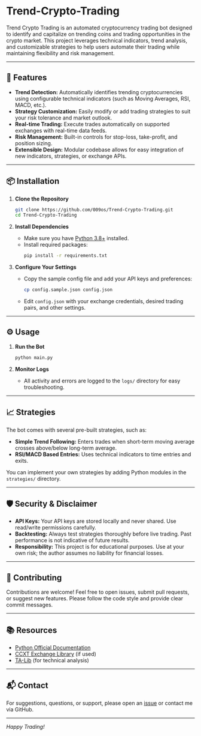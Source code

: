 # Trend-Crypto-Trading

Trend Crypto Trading is an automated cryptocurrency trading bot designed to identify and capitalize on trending coins and trading opportunities in the crypto market. This project leverages technical indicators, trend analysis, and customizable strategies to help users automate their trading while maintaining flexibility and risk management.

---

## 🚀 Features

- **Trend Detection:** Automatically identifies trending cryptocurrencies using configurable technical indicators (such as Moving Averages, RSI, MACD, etc.).
- **Strategy Customization:** Easily modify or add trading strategies to suit your risk tolerance and market outlook.
- **Real-time Trading:** Execute trades automatically on supported exchanges with real-time data feeds.
- **Risk Management:** Built-in controls for stop-loss, take-profit, and position sizing.
- **Extensible Design:** Modular codebase allows for easy integration of new indicators, strategies, or exchange APIs.

---

## 📦 Installation

1. **Clone the Repository**
   ```bash
   git clone https://github.com/009os/Trend-Crypto-Trading.git
   cd Trend-Crypto-Trading
   ```

2. **Install Dependencies**
   - Make sure you have [Python 3.8+](https://www.python.org/downloads/) installed.
   - Install required packages:
     ```bash
     pip install -r requirements.txt
     ```

3. **Configure Your Settings**
   - Copy the sample config file and add your API keys and preferences:
     ```bash
     cp config.sample.json config.json
     ```
   - Edit `config.json` with your exchange credentials, desired trading pairs, and other settings.

---

## ⚙️ Usage

1. **Run the Bot**
   ```bash
   python main.py
   ```
   
2. **Monitor Logs**
   - All activity and errors are logged to the `logs/` directory for easy troubleshooting.

---

## 📈 Strategies

The bot comes with several pre-built strategies, such as:

- **Simple Trend Following:** Enters trades when short-term moving average crosses above/below long-term average.
- **RSI/MACD Based Entries:** Uses technical indicators to time entries and exits.

You can implement your own strategies by adding Python modules in the `strategies/` directory.

---

## 🛡️ Security & Disclaimer

- **API Keys:** Your API keys are stored locally and never shared. Use read/write permissions carefully.
- **Backtesting:** Always test strategies thoroughly before live trading. Past performance is not indicative of future results.
- **Responsibility:** This project is for educational purposes. Use at your own risk; the author assumes no liability for financial losses.

---

## 🤝 Contributing

Contributions are welcome! Feel free to open issues, submit pull requests, or suggest new features. Please follow the code style and provide clear commit messages.

---

## 📚 Resources

- [Python Official Documentation](https://docs.python.org/3/)
- [CCXT Exchange Library](https://github.com/ccxt/ccxt) (if used)
- [TA-Lib](https://mrjbq7.github.io/ta-lib/) (for technical analysis)

---

## 📬 Contact

For suggestions, questions, or support, please open an [issue](https://github.com/009os/Trend-Crypto-Trading/issues) or contact me via GitHub.

---

*Happy Trading!*
